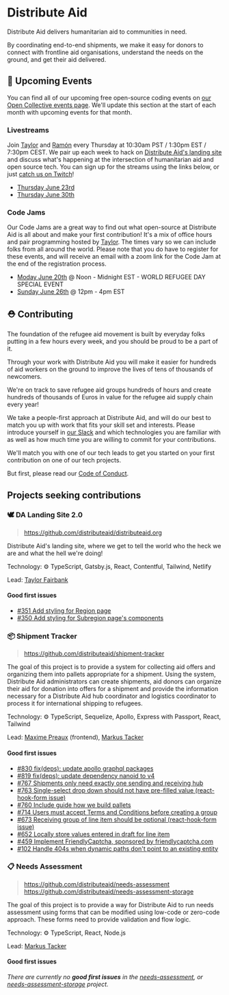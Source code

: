 # Distribute Aid

Distribute Aid delivers humanitarian aid to communities in need.

By coordinating end-to-end shipments, we make it easy for donors to connect with frontline aid organisations, understand the needs on the ground, and get their aid delivered.

## 📅 Upcoming Events

You can find all of our upcoming free open-source coding events on [our Open Collective events page](https://opencollective.com/distribute-aid-usa/events). We'll update this section at the start of each month with upcoming events for that month.

### Livestreams

Join [Taylor](https://twitter.com/borderless_dev) and [Ramón](https://twitter.com/hola_soy_milk) every Thursday at 10:30am PST / 1:30pm EST / 7:30pm CEST. We pair up each week to hack on [Distribute Aid's landing site](https://github.com/distributeaid/distributeaid.org) and discuss what's happening at the intersection of humanitarian aid and open source tech. You can sign up for the streams using the links below, or just [catch us on Twitch](https://www.twitch.tv/DistributeAid)!

- [Thursday June 23rd](https://opencollective.com/distribute-aid-usa/events/open-source-livestream-3-458d398f)
- [Thursday June 30th](https://opencollective.com/distribute-aid-usa/events/open-source-livestream-4-2b4dd057)

### Code Jams

Our Code Jams are a great way to find out what open-source at Distribute Aid is all about and make your first contribution! It's a mix of office hours and pair programming hosted by [Taylor](https://twitter.com/borderless_dev). The times vary so we can include folks from all around the world. Please note that you do have to register for these events, and will receive an email with a zoom link for the Code Jam at the end of the registration process.

- [Moday June 20th](https://opencollective.com/distribute-aid-usa/events/open-source-code-jam-3-751f65dc) @ Noon - Midnight EST - WORLD REFUGEE DAY SPECIAL EVENT
- [Sunday June 26th](https://opencollective.com/distribute-aid-usa/events/open-source-code-jam-4-6b3d7652) @ 12pm - 4pm EST

## ⛑️ Contributing

The foundation of the refugee aid movement is built by
everyday folks putting in a few hours every week, and you should be proud to be
a part of it.

Through your work with Distribute Aid you will make it easier for hundreds of
aid workers on the ground to improve the lives of tens of thousands of
newcomers.

We're on track to save
refugee aid groups hundreds of hours and create hundreds of thousands of Euros
in value for the refugee aid supply chain every year!

We take a people-first approach at Distribute Aid, and will do our best to match
you up with work that fits your skill set and interests. Please introduce
yourself in [our Slack](https://distributeaid.github.io/slack-invite-link/) and
which technologies you are familiar with as well as how much time you are
willing to commit for your contributions.

We'll match you with one of our tech leads to get you started on your first
contribution on one of our tech projects.

But first, please read our [Code of Conduct](https://github.com/distributeaid/.github/blob/saga/CODE_OF_CONDUCT.md).

## Projects seeking contributions

### 🕊️ DA Landing Site 2.0

> <https://github.com/distributeaid/distributeaid.org>

Distribute Aid's landing site, where we get to tell the world who the heck we are and what the hell we're doing!

Technology: ⚙ TypeScript, Gatsby.js, React, Contentful, Tailwind, Netlify

Lead: [Taylor Fairbank](https://github.com/jtfairbank)

#### Good first issues

<!-- embed-issues distributeaid.org -->
- [#351 Add styling for Region page](https://github.com/distributeaid/distributeaid.org/issues/351)
- [#350 Add styling for Subregion page's components](https://github.com/distributeaid/distributeaid.org/issues/350)
<!-- embed-issues-end -->

### 📦 Shipment Tracker

> <https://github.com/distributeaid/shipment-tracker>

The goal of this project is to provide a system for collecting aid offers and organizing them into pallets appropriate for a shipment. Using the system, Distribute Aid administrators can create shipments, aid donors can organize their aid for donation into offers for a shipment and provide the information necessary for a Distribute Aid hub coordinator and logistics coordinator to process it for international shipping to refugees.

Technology: ⚙ TypeScript, Sequelize, Apollo, Express with Passport, React, Tailwind

Lead: [Maxime Preaux](https://github.com/deammer) (frontend), [Markus Tacker](https://github.com/coderbyheart)

#### Good first issues

<!-- embed-issues shipment-tracker -->
- [#830 fix(deps): update apollo graphql packages](https://github.com/distributeaid/shipment-tracker/pull/830)
- [#819 fix(deps): update dependency nanoid to v4](https://github.com/distributeaid/shipment-tracker/pull/819)
- [#767 Shipments only need exactly one sending and receiving hub](https://github.com/distributeaid/shipment-tracker/issues/767)
- [#763 Single-select drop down should not have pre-filled value (react-hook-form issue)](https://github.com/distributeaid/shipment-tracker/issues/763)
- [#760 Include guide how we build pallets](https://github.com/distributeaid/shipment-tracker/issues/760)
- [#714 Users must accept Terms and Conditions before creating a group](https://github.com/distributeaid/shipment-tracker/issues/714)
- [#673 Receiving group of line item should be optional (react-hook-form issue)](https://github.com/distributeaid/shipment-tracker/issues/673)
- [#652 Locally store values entered in draft for line item](https://github.com/distributeaid/shipment-tracker/issues/652)
- [#459 Implement FriendlyCaptcha, sponsored by friendlycaptcha.com](https://github.com/distributeaid/shipment-tracker/issues/459)
- [#102 Handle 404s when dynamic paths don't point to an existing entity](https://github.com/distributeaid/shipment-tracker/issues/102)
<!-- embed-issues-end -->

### 📋 Needs Assessment

> <https://github.com/distributeaid/needs-assessment>  
> <https://github.com/distributeaid/needs-assessment-storage>

The goal of this project is to provide a way for Distribute Aid to run needs assessment using forms that can be modified using low-code or zero-code approach. These forms need to provide validation and flow logic.

Technology: ⚙ TypeScript, React, Node.js

Lead: [Markus Tacker](https://github.com/coderbyheart)

#### Good first issues

<!-- embed-issues needs-assessment,needs-assessment-storage -->
*There are currently no **good first issues** in the [needs-assessment](https://github.com/distributeaid/needs-assessment/issues?q=is%3Aissue+label%3A%22good+first+issue%22+is%3Aopen), or [needs-assessment-storage](https://github.com/distributeaid/needs-assessment-storage/issues?q=is%3Aissue+label%3A%22good+first+issue%22+is%3Aopen) project.*
<!-- embed-issues-end -->
